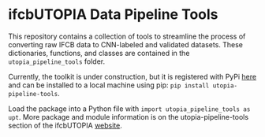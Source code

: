 # ifcbUTOPIA Data Pipeline Tools

This repository contains a collection of tools to streamline the process of converting raw IFCB data to CNN-labeled and validated datasets. These dictionaries, functions, and classes are contained in the `utopia_pipeline_tools` folder.

Currently, the toolkit is under construction, but it is registered with PyPi [here](https://pypi.org/project/utopia-pipeline-tools/) and can be installed to a local machine using pip: `pip install utopia-pipeline-tools`.  

Load the package into a Python file with `import utopia_pipeline_tools as upt`. More package and module information is on the utopia-pipeline-tools section of the ifcbUTOPIA [website](https://ifcb-utopia.github.io/repositories/utopia-pipeline-tools/).

